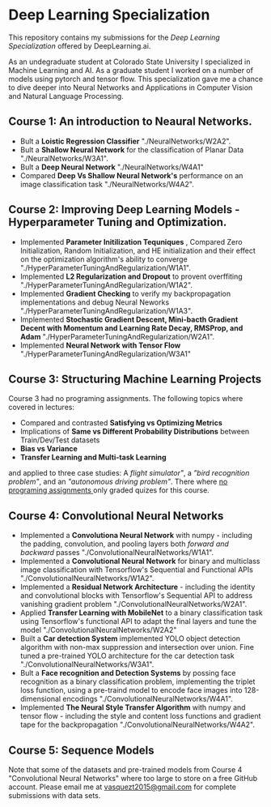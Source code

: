 # Deep Learning Specialization

This repository contains my submissions for the *Deep Learning Specialization* offered by DeepLearning.ai.

As an undegraduate student at Colorado State University I specialized in Machine Learning and AI. As a graduate student I worked on a number of models using pytorch and tensor flow. 
This specialization gave me a chance to dive deeper into Neural Networks and Applications in Computer Vision and Natural Language Processing.

## Course 1: An introduction to Neaural Networks.

-  Bult a **Loistic Regression Classifier** "./NeuralNetworks/W2A2".
-  Bult a **Shallow Neural Network** for the classification of Planar Data "./NeuralNetworks/W3A1".
-  Bult a **Deep Neural Network** "./NeuralNetworks/W4A1"
- Compared **Deep Vs Shallow Neural Network's** performance on an image classification task "./NeuralNetworks/W4A2".

## Course 2: Improving Deep Learning Models - Hyperparameter Tuning and Optimization. 

-  Implemented **Parameter Initilization Tequniques** , Compared Zero Initialization, Random Initialization, and HE initialization and their effect on the optimization algorithm's ability to converge "./HyperParameterTuningAndRegularization/W1A1".
-  Implemented **L2 Regularization and Dropout** to provent overffiting "./HyperParameterTuningAndRegularization/W1A2".
-  Implemented **Gradient Checking** to verify my backpropagation implementations and debug Neural Neworks "./HyperParameterTuningAndRegularization/W1A3".
-  Implemented **Stochastic Gradient Descent, Mini-bacth Gradient Decent with Momentum and Learning Rate Decay, RMSProp, and Adam** "./HyperParameterTuningAndRegularization/W2A1".
-  Implemented **Neural Network with Tensor Flow** "./HyperParameterTuningAndRegularization/W3A1"

## Course 3: Structuring Machine Learning Projects
Course 3 had no programing assignments. The following topics where covered in lectures:
- Compared and contrasted **Satisfying vs Optimizing Metrics**
- Implications of **Same vs Different Probability Distributions** between Train/Dev/Test datasets
- **Bias vs Variance**
- **Transfer Learning and Multi-task Learning**


and applied to three case studies: A *flight simulator"*, a *"bird recognition problem"*, and an *"autonomous driving problem"*. There where <u> no programing assignments </u> only graded quizes for this course.

## Course 4: Convolutional Neural Networks
-  Implemented a **Convolutiona Neural Network** with numpy - including the padding, convolution, and pooling layers both *forward and backward* passes "./ConvolutionalNeuralNetworks/W1A1".
-  Implemented a **Convolutional Neural Network** for binary and multiclass image classification with Tensorflow's Sequential and Functional APIs "./ConvolutionalNeuralNetworks/W1A2".
-  Implemented a **Residual Network Architecture**  - including the identity and convolutional blocks with Tensorflow's Sequential API to address vanishing gradient problem "./ConvolutionalNeuralNetworks/W2A1".
-  Applied **Transfer Learning with MobileNet** to a binary classification task using Tensorflow's functional API to adapt the final layers and tune the model "./ConvolutionalNeuralNetworks/W2A2"
-  Built a **Car detection System** implemented YOLO object detection algorithm with non-max suppression and intersection over union. Fine tuned a pre-trained YOLO architecture for the car detection task "./ConvolutionalNeuralNetworks/W3A1".
-  Bult a **Face recognition and Detection Systems** by possing face recognition as a binary classification problem, implementing the triplet loss function, using a pre-traind model to encode face images into 128-dimensional encodings "./ConvolutionalNeuralNetworks/W4A1".
- Implemented **The Neural Style Transfer Algorithm** with numpy and tensor flow - including the style and content loss functions and gradient tape for the backpropagation "./ConvolutionalNeuralNetworks/W4A2".


## Course 5: Sequence Models




Note that some of the datasets and pre-trained models from Course 4 "Convolutional Neural Networks" where too large to store on a free GitHub account. Please email me at vasquezt2015@gmail.com for complete submissions with data sets. 
